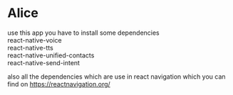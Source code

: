 # Alice
use this app you have to install some dependencies\
react-native-voice\
react-native-tts\
react-native-unified-contacts\
react-native-send-intent

also all the dependencies which are use in react navigation which you can find on https://reactnavigation.org/
